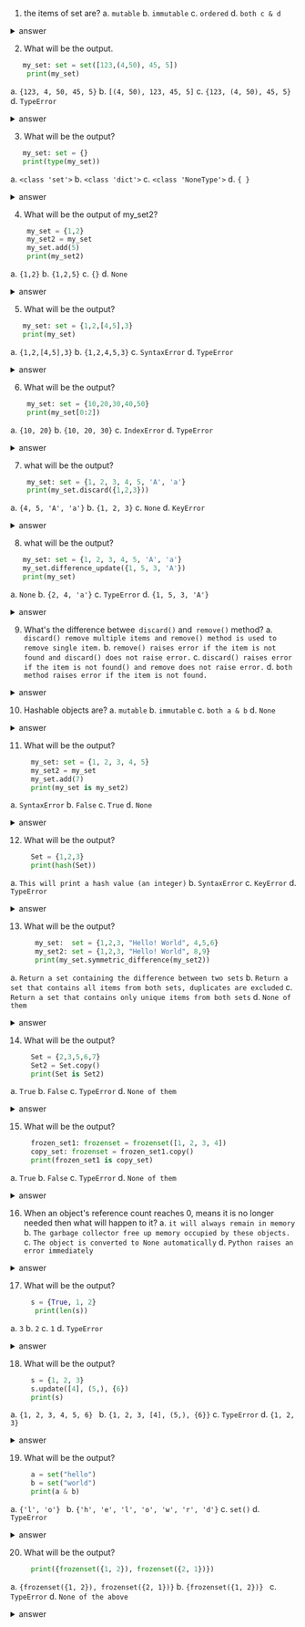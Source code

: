 1. the items of set are?
a. `mutable`
b. `immutable`
c. `ordered`
d. `both c & d`
<details>
<summary>answer</summary>
C, (the items of set are immutable but the set is mutable)
</details>

2. What will be the output.
```python
   my_set: set = set([123,(4,50), 45, 5]) 
    print(my_set)
```
a. `{123, 4, 50, 45, 5}`
b. `[(4, 50), 123, 45, 5]`
c. `{123, (4, 50), 45, 5}`
d. `TypeError`
<details>
<summary>answer</summary>
`{123, (4, 50), 45, 5}`
</details>

3. What will be the output?
```python
   my_set: set = {}
   print(type(my_set)) 
```
a. `<class 'set'>`
b. `<class 'dict'>`
c. `<class 'NoneType'>`
d. `{ }`
<details>
<summary>answer</summary>
`<class 'dict'>`
</details>

4. What will be the output of my_set2?
```python
    my_set = {1,2}
    my_set2 = my_set
    my_set.add(5)
    print(my_set2)  
```
a. `{1,2}`
b. `{1,2,5}`
c. `{}`
d. `None`
<details>
<summary>answer</summary>
{1,2,5}, Since my_set2 is a reference to my_set, modifying my_set with .add(5) will also affect my_set2, as they point to the same object in memory.
</details>

5. What will be the output?
```python
   my_set: set = {1,2,[4,5],3}
   print(my_set)
 ```
a. `{1,2,[4,5],3}`
b. `{1,2,4,5,3}`
c. `SyntaxError`
d. `TypeError`
<details>
<summary>answer</summary>
TypeError, because a set can store only immutable objects such as number (int, float, complex or bool), string or tuple
</details>

6. What will be the output?
```python
    my_set: set = {10,20,30,40,50}
    print(my_set[0:2]) 
```
a. `{10, 20}`
b. `{10, 20, 30}`
c. `IndexError`
d. `TypeError`
<details>
<summary>answer</summary>
TypeError, because sets are unordered, so indexing doesn't work
</details>

7. what will be the output?
```python    
    my_set: set = {1, 2, 3, 4, 5, 'A', 'a'}
    print(my_set.discard({1,2,3})) 
```
a. `{4, 5, 'A', 'a'}`
b. `{1, 2, 3}`
c. `None`
d. `KeyError`
<details>
<summary>answer</summary>
None, because discard() only removes a single element. {1, 2, 3} is a set itself, not an element within my_set. Therefore, discard does not find it and returns None.
</details>

8. what will be the output?
```  python 
   my_set: set = {1, 2, 3, 4, 5, 'A', 'a'}
   my_set.difference_update({1, 5, 3, 'A'})
   print(my_set)
 ```
a. `None`
b. `{2, 4, 'a'}`
c. `TypeError`
d. `{1, 5, 3, 'A'}`
<details>
<summary>answer</summary>
 {2, 4, 'a'} since difference_update() method is used to remove multiple element at once.
</details>

9. What's the difference betwee` discard()` and` remove()` method?
a.` discard() remove multiple items and remove() method is used to remove single item.`
b. `remove() raises error if the item is not found and discard() does not raise error.` 
c. `discard() raises error if the item is not found() and remove does not raise error.`
d. `both method raises error if the item is not found.`
<details>
<summary>answer</summary>
 b, because discard() does not raises error if the item is not found.
</details>

10. Hashable objects are?
a. `mutable`
b. `immutable`
c. `both a & b`
d. `None`
<details>
<summary>answer</summary>
 immutable, since only immutable objects are hashable.
</details>

11. What will be the output?
```python
     my_set: set = {1, 2, 3, 4, 5}
     my_set2 = my_set
     my_set.add(7)
     print(my_set is my_set2)
``` 
a. `SyntaxError`
b. `False`
c. `True`
d. `None`
<details>
<summary>answer</summary>
 True, they’re the same object, In mutable types (lists, sets, dicts), methods mutate the one shared object → all references observe the change.
</details>

12.  What will be the output?
```python
     Set = {1,2,3}
     print(hash(Set))
```
a. `This will print a hash value (an integer)`
b. `SyntaxError`
c. `KeyError`
d. `TypeError`
<details>
<summary>answer</summary>
 TypeError, because sets are mutable hence it is unhashable
</details>

13.    What will be the output?
```python
      my_set:  set = {1,2,3, "Hello! World", 4,5,6}
      my_set2: set = {1,2,3, "Hello! World", 8,9}
      print(my_set.symmetric_difference(my_set2))
```
a. `Return a set containing the difference between two sets`
b. `Return a set that contains all items from both sets, duplicates are excluded`
c. `Return a set that contains only unique items from both sets`
d. `None of them`
<details>
<summary>answer</summary>
 c, it return a set that contains only unique items from both sets
</details>

14. What will be the output?
```python
     Set = {2,3,5,6,7}
     Set2 = Set.copy()
     print(Set is Set2) 
```
a. `True`
b. `False`
c. `TypeError`
d. `None of them`
<details>
<summary>answer</summary>
 False because Set.copy() creates a shallow copy of the set. Set1 and Set2 are not the same object in memory, even though their contents are equal.
</details>

15.  What will be the output?
```python
     frozen_set1: frozenset = frozenset([1, 2, 3, 4])
     copy_set: frozenset = frozen_set1.copy()
     print(frozen_set1 is copy_set)
```
a. `True`
b. `False`
c. `TypeError`
d. `None of them`
<details>
<summary>answer</summary>
 True, because frozensets are immutable so it just returns a reference to the same object. 
</details>

16.  When an object's reference count reaches 0, means it is no longer needed then what will     happen to it?
a. `it will always remain in memory`
b. `The garbage collector free up memory occupied by these objects.`
c. `The object is converted to None automatically`
d. `Python raises an error immediately`
<details>
<summary>answer</summary>
 b, The garbage collector free up memory occupied by these objects.
</details>

17.  What will be the output?
```python
     s = {True, 1, 2}
      print(len(s))
```
a. `3`
b. `2` 
c. `1`
d. `TypeError`
<details>
<summary>answer</summary>
 2, because In Python, True is equal to 1, so {True, 1} collapses to a single item in a set. Thus, the set becomes {1, 2} and has length 2.
</details>

18.   What will be the output?
```python
     s = {1, 2, 3}
     s.update([4], (5,), {6})
     print(s)
```
a. `{1, 2, 3, 4, 5, 6} `
b. `{1, 2, 3, [4], (5,), {6}}`
c. `TypeError`
d. `{1, 2, 3}`
<details>
<summary>answer</summary>
 a, The update() method can take any iterable. All values from lists, tuples, and other sets are unpacked and added to s.
</details>

19.  What will be the output?
```python
     a = set("hello")
     b = set("world")
     print(a & b)
```
a. `{'l', 'o'} `
b. `{'h', 'e', 'l', 'o', 'w', 'r', 'd'}`
c. `set()`
d. `TypeError`
<details>
<summary>answer</summary>
 a, a & b computes the intersection of two sets, which includes characters common to both strings.
</details>

20.  What will be the output?
```python
     print({frozenset({1, 2}), frozenset({2, 1})})
```
a. `{frozenset({1, 2}), frozenset({2, 1})}`
b. `{frozenset({1, 2})} `
c. `TypeError`
d. `None of the above`
<details>
<summary>answer</summary>
 b, frozenset({1, 2}) and frozenset({2, 1}) are equal (order doesn't matter), so only one is kept in the set.
</details>


